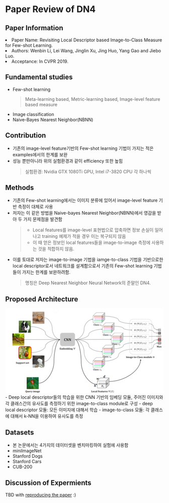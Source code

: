 # Paper Review of DN4

## Paper Information
<li>Paper Name: Revisiting Local Descriptor based Image-to-Class Measure for Few-shot Learning.</li>
<li>Authors: Wenbin Li, Lei Wang, Jinglin Xu, Jing Huo, Yang Gao and Jiebo Luo.</li>
<li>Acceptance: In CVPR 2019.</li>

## Fundamental studies
 - Few-shot learning
    > Meta-learning based, Metric-learning based, Image-level feature based measure
 - Image classification
 - Naive-Bayes Nearest Neighbor(NBNN)

## Contribution
- 기존의 image-level feature기반의 Few-shot learning 기법이 가지는 적은 examples에서의 한계를 보완
- 성능 뿐만아니라 위의 실험환경과 같이 efficiency 또한 높힘
   > 실험환경: Nvidia GTX 1080Ti GPU, Intel i7-3820 CPU 각 하나씩

## Methods
 - 기존의 Few-shot learning에서는 이미지 분류에 있어서 image-level feature 기반 측정이 대체로 사용
 - 저자는 이 같은 방법을 Naive-bayes Nearest Neighbor(NBNN)에서 영감을 받아 두 가지 문제점을 발견함
    > - Local features를 image-level 표현법으로 압축하면 정보 손실이 일어나고 training 예제가 적을 경우 이는 복구되지 않음
    > - 이 때 얻은 정보인 local features들을 image-to-image 측정에 사용하는 것을 적합하지 않음.
 - 이를 토대로 저자는 image-to-image 기법을 iamge-to-class 기법을 기반으로한 local descriptor로서 네트워크를 설계함으로서 기존의 Few-shot learning 기법들이 가지는 한계를 보완하려함.
    > 명칭은 Deep Nearest Neighbor Neural Network의 준말인 DN4. 

## Proposed Architecture
<img src="/docs/images/Architecture.PNG" width="700px">
 - Deep local descriptor들의 학습을 위한 CNN 기반의 임베딩 모듈, 주어진 이미지와 각 클래스간의 유사도를 측정하기 위한 image-to-class module로 구성
 - deep local descriptor 모듈: 모든 이미지에 대해서 학습
 - image-to-class 모듈: 각 클래스에 대해서 k-NN을 이용하여 유사도를 측정
 
 ## Datasets
  - 본 논문에서는 4가지의 데이터셋을 벤치마킹하여 실험에 사용함
  - miniImageNet
  - Stanford Dogs
  - Stanford Cars
  - CUB-200

## Discussion of Expermients 
TBD with [reproducing the paper](https://github.com/llable/DN4-Tensorflow) :) 
